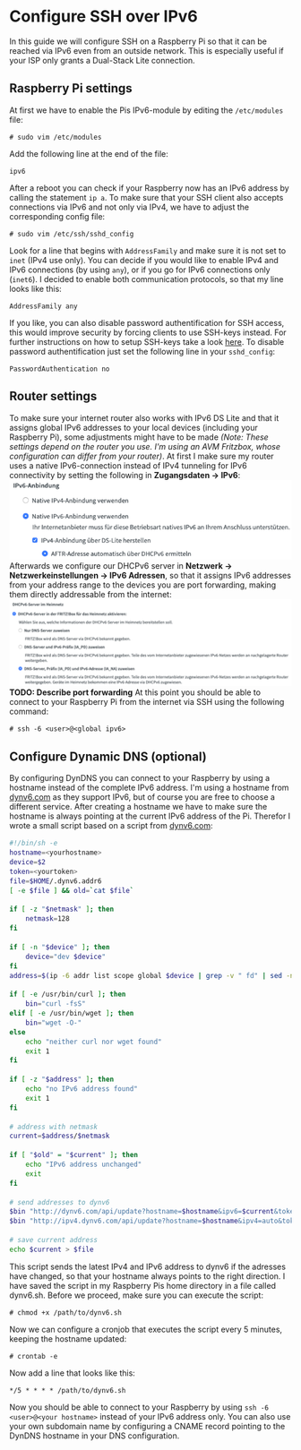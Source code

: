 # Configure SSH over IPv6
In this guide we will configure SSH on a Raspberry Pi so that it can be reached via IPv6 even from an outside network. This is especially useful if your ISP only grants a Dual-Stack Lite connection.

## Raspberry Pi settings
At first we have to enable the Pis IPv6-module by editing the `/etc/modules` file:
```console
# sudo vim /etc/modules
```
Add the following line at the end of the file:
```
ipv6
```
After a reboot you can check if your Raspberry now has an IPv6 address by calling the statement `ip a`. To make sure that your SSH client also accepts connections via IPv6 and not only via IPv4, we have to adjust the corresponding config file:
```console
# sudo vim /etc/ssh/sshd_config
```
Look for a line that begins with `AddressFamily` and make sure it is not set to `inet` (IPv4 use only). You can decide if you would like to enable IPv4 and IPv6 connections (by using `any`), or if you go for IPv6 connections only (`inet6`). I decided to enable both communication protocols, so that my line looks like this:
```
AddressFamily any
```
If you like, you can also disable password authentification for SSH access, this would improve security by forcing clients to use SSH-keys instead. For further instructions on how to setup SSH-keys take a look [here](https://www.raspberrypi.org/documentation/remote-access/ssh/passwordless.md). To disable password authentification just set the following line in your `sshd_config`:
```
PasswordAuthentication no
```

## Router settings
To make sure your internet router also works with IPv6 DS Lite and that it assigns global IPv6 addresses to your local devices (including your Raspberry Pi), some adjustments might have to be made *(Note: These settings depend on the router you use. I'm using an AVM Fritzbox, whose configuration can differ from your router)*.
At first I make sure my router uses a native IPv6-connection instead of IPv4 tunneling for IPv6 connectivity by setting the following in **Zugangsdaten -> IPv6**:
![Image](images/ssh6_zugangsdatenIPv6.png)
Afterwards we configure our DHCPv6 server in **Netzwerk -> Netzwerkeinstellungen -> IPv6 Adressen**, so that it assigns IPv6 addresses from your address range to the devices you are port forwarding, making them directly addressable from the internet:
![Image](images/ssh6_dhcpv6.png)
**TODO: Describe port forwarding**
At this point you should be able to connect to your Raspberry Pi from the internet via SSH using the following command:
```console
# ssh -6 <user>@<global ipv6>
```
## Configure Dynamic DNS (optional)
By configuring DynDNS you can connect to your Raspberry by using a hostname instead of the complete IPv6 address. I'm using a hostname from [dynv6.com](https://dynv6.com) as they support IPv6, but of course you are free to choose a different service. After creating a hostname we have to make sure the hostname is always pointing at the current IPv6 address of the Pi. Therefor I wrote a small script based on a script from [dynv6.com](https://dynv6.com):
``` bash
#!/bin/sh -e
hostname=<yourhostname>
device=$2
token=<yourtoken>
file=$HOME/.dynv6.addr6
[ -e $file ] && old=`cat $file`

if [ -z "$netmask" ]; then
    netmask=128
fi

if [ -n "$device" ]; then
    device="dev $device"
fi
address=$(ip -6 addr list scope global $device | grep -v " fd" | sed -n 's/.*inet6 \([0-9a-f:]\+\).*/\1/p' | head -n 1)

if [ -e /usr/bin/curl ]; then
    bin="curl -fsS"
elif [ -e /usr/bin/wget ]; then
    bin="wget -O-"
else
    echo "neither curl nor wget found"
    exit 1
fi

if [ -z "$address" ]; then
    echo "no IPv6 address found"
    exit 1
fi

# address with netmask
current=$address/$netmask

if [ "$old" = "$current" ]; then
    echo "IPv6 address unchanged"
    exit
fi

# send addresses to dynv6
$bin "http://dynv6.com/api/update?hostname=$hostname&ipv6=$current&token=$token"
$bin "http://ipv4.dynv6.com/api/update?hostname=$hostname&ipv4=auto&token=$token"

# save current address
echo $current > $file
```
This script sends the latest IPv4 and IPv6 address to dynv6 if the adresses have changed, so that your hostname always points to the right direction. I have saved the script in my Raspberry Pis home directory in a file called dynv6.sh. Before we proceed, make sure you can execute the script:
```console
# chmod +x /path/to/dynv6.sh
```
Now we can configure a cronjob that executes the script every 5 minutes, keeping the hostname updated:
```console
# crontab -e
```
Now add a line that looks like this:
```
*/5 * * * * /path/to/dynv6.sh
```
Now you should be able to connect to your Raspberry by using `ssh -6 <user>@<your hostname>` instead of your IPv6 address only. You can also use your own subdomain name by configuring a CNAME record pointing to the DynDNS hostname in your DNS configuration.

